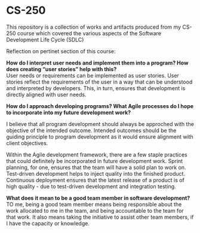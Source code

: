 # CS-250
This repository is a collection of works and artifacts produced from my CS-250 course which covered the various aspects of the Software Development Life Cycle (SDLC)

Reflection on pertinet section of this course:  

**How do I interpret user needs and implement them into a program? How does creating “user stories” help with this?**  
User needs or requirements can be implemented as user stories. User stories reflect the requirements of the user in a way that can be understood and interpreted by developers. This, in turn, ensures that development is directly aligned with user needs.  

**How do I approach developing programs? What Agile processes do I hope to incorporate into my future development work?**  

I believe that all program development should always be approched with the objective of the intended outcome. Intended outcomes should be the guiding principle to program development as it would ensure alignment with client objectives.  

Within the Agile development framework, there are a few staple practices that could definitely be incorporated in future development work. Sprint planning, for one, ensures that the team will have a solid plan to work on. Test-driven development helps to inject quality into the finished product. Continuous deployment ensures that the latest release of a product is of high quality - due to test-driven development and integration testing.  


**What does it mean to be a good team member in software development?**  
TO me, being a good team member means being responsible about the work allocated to me in the team, and being accountable to the team for that work. It also means taking the initiative to assist other team members, if I have the capacity or knowledge.
